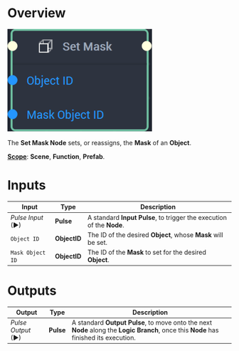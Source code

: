 # Overview

![The Set Mask Node.](../../../.gitbook/assets/setmasknode20241.png)

The **Set Mask Node** sets, or reassigns, the **Mask** of an **Object**.

[**Scope**](../../overview.md#scopes): **Scene**, **Function**, **Prefab**.


# Inputs

|Input|Type|Description|
|---|---|---|
|*Pulse Input* (►)|**Pulse**|A standard **Input Pulse**, to trigger the execution of the **Node**.|
|`Object ID`|**ObjectID**|The ID of the desired **Object**, whose **Mask** will be set.|
|`Mask Object ID`|**ObjectID**|The ID of the **Mask** to set for the desired **Object**.|

# Outputs

|Output|Type|Description|
|---|---|---|
|*Pulse Output* (►)|**Pulse**|A standard **Output Pulse**, to move onto the next **Node** along the **Logic Branch**, once this **Node** has finished its execution.|



